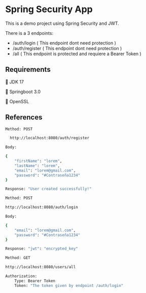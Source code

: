 
# Spring Security App


This is a demo project using Spring Security and JWT.

There is a 3 endpoints:

- /auth/login ( This endpoint dont need protection )
- /auth/register ( This endpoint dont need protection )
- /all ( This endpoint is protected and requiere a Bearer Token )








## Requirements

📏 JDK 17

📏 Springboot 3.0

📏 OpenSSL





## References

```bash
Method: POST

  http://localhost:8080/auth/register

Body:

{
    "firstName": "lorem",
    "lastName": "lorem",
    "email": "lorem@gmail.com",
    "password": "#Contraseña1234"
}

Response: "User created successfully!"


```

```bash
Method: POST

http://localhost:8080/auth/login

Body:

{
    "email": "lorem@gmail.com",
    "password": "#Contraseña1234"
}

Response: "jwt": "encrypted_key"

```

```bash
Method: GET

http://localhost:8080/users/all

Authorization:
    Type: Bearer Token
    Token: "The token given by endpoint /auth/login"

```



